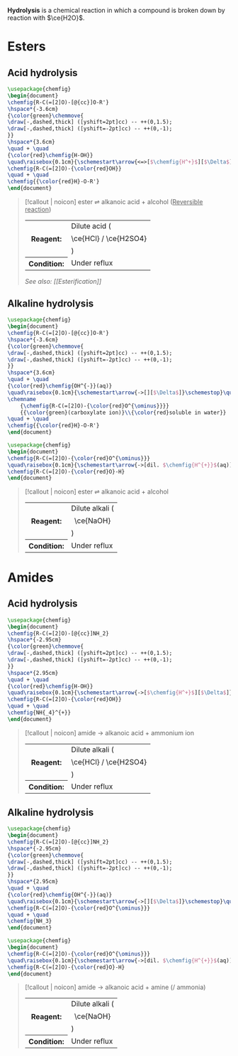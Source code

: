 **Hydrolysis** is a chemical reaction in which a compound is broken down by reaction with $\ce{H2O}$.

# Esters
## Acid hydrolysis
```tikz
\usepackage{chemfig}
\begin{document}
\chemfig{R-C(=[2]O)-[@{cc}]O-R'}
\hspace*{-3.6cm}
{\color{green}\chemmove{
\draw[-,dashed,thick] ([yshift=2pt]cc) -- ++(0,1.5);
\draw[-,dashed,thick] ([yshift=-2pt]cc) -- ++(0,-1);
}}
\hspace*{3.6cm}
\quad + \quad
{\color{red}\chemfig{H-OH}}
\quad\raisebox{0.1cm}{\schemestart\arrow{<=>[$\chemfig{H^+}$][$\Delta$]}\schemestop}\quad
\chemfig{R-C(=[2]O)-{\color{red}OH}}
\quad + \quad
\chemfig{{\color{red}H}-O-R'}
\end{document}
```

> [!callout | noicon] ester ⇌ alkanoic acid + alcohol
> (<u>Reversible reaction</u>)
> <table class="infobox-tables"><tr><th>Reagent:</th><td>Dilute acid (<span class="math display">\ce{HCl} / \ce{H2SO4}</span>)</td></tr><tr><th>Condition:</th><td>Under reflux</td></tr></table>
> 
> *See also: [[Esterification]]*

## Alkaline hydrolysis
```tikz
\usepackage{chemfig}
\begin{document}
\chemfig{R-C(=[2]O)-[@{cc}]O-R'}
\hspace*{-3.6cm}
{\color{green}\chemmove{
\draw[-,dashed,thick] ([yshift=2pt]cc) -- ++(0,1.5);
\draw[-,dashed,thick] ([yshift=-2pt]cc) -- ++(0,-1);
}}
\hspace*{3.6cm}
\quad + \quad
{\color{red}\chemfig{OH^{-}}(aq)}
\quad\raisebox{0.1cm}{\schemestart\arrow{->[][$\Delta$]}\schemestop}\quad
\chemname
	{\chemfig{R-C(=[2]O)-{\color{red}O^{\ominus}}}}
	{{\color{green}(carboxylate ion)}\\{\color{red}soluble in water}}
\quad + \quad
\chemfig{{\color{red}H}-O-R'}
\end{document}
```
```tikz
\usepackage{chemfig}
\begin{document}
\chemfig{R-C(=[2]O)-{\color{red}O^{\ominus}}}
\quad\raisebox{0.1cm}{\schemestart\arrow{->[dil. $\chemfig{H^{+}}$(aq)]}[0,2]\schemestop}\quad
\chemfig{R-C(=[2]O)-{\color{red}O}-H}
\end{document}
```

> [!callout | noicon] ester ⇌ alkanoic acid + alcohol
> <table class="infobox-tables"><tr><th>Reagent:</th><td>Dilute alkali (<span class="math display">\ce{NaOH}</span>)</td></tr><tr><th>Condition:</th><td>Under reflux</td></tr></table>

# Amides
## Acid hydrolysis
```tikz
\usepackage{chemfig}
\begin{document}
\chemfig{R-C(=[2]O)-[@{cc}]NH_2}
\hspace*{-2.95cm}
{\color{green}\chemmove{
\draw[-,dashed,thick] ([yshift=2pt]cc) -- ++(0,1.5);
\draw[-,dashed,thick] ([yshift=-2pt]cc) -- ++(0,-1);
}}
\hspace*{2.95cm}
\quad + \quad
{\color{red}\chemfig{H-OH}}
\quad\raisebox{0.1cm}{\schemestart\arrow{->[$\chemfig{H^+}$][$\Delta$]}\schemestop}\quad
\chemfig{R-C(=[2]O)-{\color{red}OH}}
\quad + \quad
\chemfig{NH{_4}^{+}}
\end{document}
```

> [!callout | noicon] amide → alkanoic acid + ammonium ion
> <table class="infobox-tables"><tr><th>Reagent:</th><td>Dilute alkali (<span class="math display">\ce{HCl} / \ce{H2SO4}</span>)</td></tr><tr><th>Condition:</th><td>Under reflux</td></tr></table>

## Alkaline hydrolysis
```tikz
\usepackage{chemfig}
\begin{document}
\chemfig{R-C(=[2]O)-[@{cc}]NH_2}
\hspace*{-2.95cm}
{\color{green}\chemmove{
\draw[-,dashed,thick] ([yshift=2pt]cc) -- ++(0,1.5);
\draw[-,dashed,thick] ([yshift=-2pt]cc) -- ++(0,-1);
}}
\hspace*{2.95cm}
\quad + \quad
{\color{red}\chemfig{OH^{-}}(aq)}
\quad\raisebox{0.1cm}{\schemestart\arrow{->[][$\Delta$]}\schemestop}\quad
\chemfig{R-C(=[2]O)-{\color{red}O^{\ominus}}}
\quad + \quad
\chemfig{NH_3}
\end{document}
```
```tikz
\usepackage{chemfig}
\begin{document}
\chemfig{R-C(=[2]O)-{\color{red}O^{\ominus}}}
\quad\raisebox{0.1cm}{\schemestart\arrow{->[dil. $\chemfig{H^{+}}$(aq)]}[0,2]\schemestop}\quad
\chemfig{R-C(=[2]O)-{\color{red}O}-H}
\end{document}
```

> [!callout | noicon] amide → alkanoic acid + amine (/ ammonia)
> <table class="infobox-tables"><tr><th>Reagent:</th><td>Dilute alkali (<span class="math display">\ce{NaOH}</span>)</td></tr><tr><th>Condition:</th><td>Under reflux</td></tr></table>
